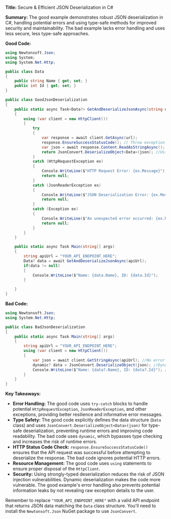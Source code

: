 **Title:** Secure & Efficient JSON Deserialization in C#

**Summary:**  The good example demonstrates robust JSON deserialization in C#, handling potential errors and using type-safe methods for improved security and maintainability. The bad example lacks error handling and uses less secure, less type-safe approaches.

**Good Code:**

```csharp
using Newtonsoft.Json;
using System;
using System.Net.Http;

public class Data
{
    public string Name { get; set; }
    public int Id { get; set; }
}

public class GoodJsonDeserialization
{
    public static async Task<Data?> GetAndDeserializeJsonAsync(string url)
    {
        using (var client = new HttpClient())
        {
            try
            {
                var response = await client.GetAsync(url);
                response.EnsureSuccessStatusCode(); // Throw exception for bad status codes
                var json = await response.Content.ReadAsStringAsync();
                return JsonConvert.DeserializeObject<Data>(json); //Using a known type for deserialization
            }
            catch (HttpRequestException ex)
            {
                Console.WriteLine($"HTTP Request Error: {ex.Message}");
                return null;
            }
            catch (JsonReaderException ex)
            {
                Console.WriteLine($"JSON Deserialization Error: {ex.Message}");
                return null;
            }
            catch (Exception ex)
            {
                Console.WriteLine($"An unexpected error occurred: {ex.Message}");
                return null;
            }
        }
    }

    public static async Task Main(string[] args)
    {
        string apiUrl = "YOUR_API_ENDPOINT_HERE";
        Data? data = await GetAndDeserializeJsonAsync(apiUrl);
        if(data != null)
        {
            Console.WriteLine($"Name: {data.Name}, ID: {data.Id}");
        }

    }
}
```

**Bad Code:**

```csharp
using Newtonsoft.Json;
using System.Net.Http;

public class BadJsonDeserialization
{
    public static async Task Main(string[] args)
    {
        string apiUrl = "YOUR_API_ENDPOINT_HERE";
        using (var client = new HttpClient())
        {
            var json = await client.GetStringAsync(apiUrl); //No error handling
            dynamic? data = JsonConvert.DeserializeObject(json); //Dynamic, no type safety
            Console.WriteLine($"Name: {data?.Name}, ID: {data?.Id}"); //Potential NullReferenceException
        }
    }
}
```

**Key Takeaways:**

* **Error Handling:** The good code uses `try-catch` blocks to handle potential `HttpRequestException`, `JsonReaderException`, and other exceptions, providing better resilience and informative error messages.
* **Type Safety:** The good code explicitly defines the data structure (`Data` class) and uses `JsonConvert.DeserializeObject<Data>(json)` for type-safe deserialization, preventing runtime errors and improving code readability.  The bad code uses `dynamic`, which bypasses type checking and increases the risk of runtime errors.
* **HTTP Status Code Check:** `response.EnsureSuccessStatusCode()` ensures that the API request was successful before attempting to deserialize the response.  The bad code ignores potential HTTP errors.
* **Resource Management:** The good code uses `using` statements to ensure proper disposal of the `HttpClient`.
* **Security:** Using strongly-typed deserialization reduces the risk of JSON injection vulnerabilities.  Dynamic deserialization makes the code more vulnerable.  The good example's error handling also prevents potential information leaks by not revealing raw exception details to the user.


Remember to replace `"YOUR_API_ENDPOINT_HERE"` with a valid API endpoint that returns JSON data matching the `Data` class structure.  You'll need to install the `Newtonsoft.Json` NuGet package to use `JsonConvert`.
